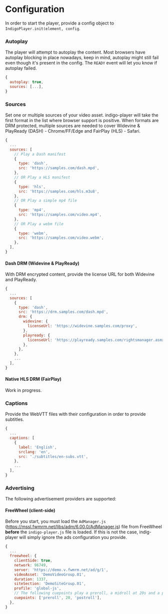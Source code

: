 # Configuration

In order to start the player, provide a config object to `IndigoPlayer.init(element, config`.

### Autoplay

The player will attempt to autoplay the content. Most browsers have autoplay blocking in place nowadays, keep in mind, autoplay might still fail even though it's present in the config. The `READY` event will let you know if autoplay failed.

```javascript
{
  autoplay: true,
  sources: [...],
}
```

### Sources

Set one or multiple sources of your video asset. indigo-player will take the first format in the list where browser support is positive. When formats are DRM protected, multiple sources are needed to cover Widevine & PlayReady (DASH) - Chrome/FF/Edge and FairPlay (HLS) - Safari.

```javascript
{
  ...
  sources: [
    // Play a Dash manifest
    {
      type: 'dash',
      src: 'https://samples.com/dash.mpd',
    },
    // OR Play a HLS manifest
    {
      type: 'hls',
      src: 'https://samples.com/hls.m3u8',
    },
    // OR Play a simple mp4 file
    {
      type: 'mp4',
      src: 'https://samples.com/video.mp4',
    },
    // OR Play a webm file
    {
      type: 'webm',
      src: 'https://samples.com/video.webm',
    },
  ],
}
```

#### Dash DRM (Widevine & PlayReady)

With DRM encrypted content, provide the license URL for both Widevine and PlayReady.

```javascript
{
  ...
  sources: [
    {
      type: 'dash',
      src: 'https://drm.samples.com/dash.mpd',
      drm: {
        widevine: {
          licenseUrl: 'https://widevine.samples.com/proxy',
        },
        playready: {
          licenseUrl: 'https://playready.samples.com/rightsmanager.asmx',
        },
      },
    },
    ...
  ],
}
```

#### Native HLS DRM (FairPlay)

Work in progress.

### Captions

Provide the WebVTT files with their configuration in order to provide subtitles.

```javascript
{
  ...
  captions: [
    {
      label: 'English',
      srclang: 'en',
      src: './subtitles/en-subs.vtt',
    },
    ...
  ],
}
```

### Advertising

The following advertisement providers are supported:

#### FreeWheel (client-side)

Before you start, you must load the `AdManager.js` (https://mssl.fwmrm.net/libs/adm/6.00.0/AdManager.js) file from FreeWheel **before** the `indigo-player.js` file is loaded. If this is not the case, indig-player will simply ignore the ads configuration you provide.

```javascript
{
  ...
  freewheel: {
    clientSide: true,
    network: 96749,
    server: 'https://demo.v.fwmrm.net/ad/g/1',
    videoAsset: 'DemoVideoGroup.01',
    duration: 1337,
    siteSection: 'DemoSiteGroup.01',
    profile: 'global-js',
    // The following cuepoints play a preroll, a midroll at 20s and a postroll.
    cuepoints: ['preroll', 20, 'postroll'],
  },
}
```